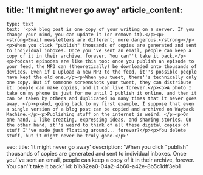 title: 'It might never go away'
article_content:
  -
    type: text
    text: '<p>A blog post is one copy of your writing on a server. If you change your mind, you can update it (or remove it).</p><p><strong>Email newsletters are different; more dangerous.</strong></p><p>When you click "publish" thousands of copies are generated and sent to individual inboxes. Once you''ve sent an email, people can keep a copy of it in their archive, forever. You can''t take it back.</p><p>Podcast episodes are like this too: once you publish an episode to your feed, the MP3 can (theoretically) be downloaded onto thousands of devices. Even if I upload a new MP3 to the feed, it''s possible people have kept the old one.</p><p>When you tweet, there''s technically only one copy. But if someone screenshots your tweet, they can distribute it: people can make copies, and it can live forever.</p><p>A photo I take on my phone is just for me until I publish it online, and then it can be taken by others and duplicated so many times that it never goes away. </p><p>And, going back to my first example, I suppose that even a single version of a blog post can be copied and archived on Wayback Machine.</p><p>Publishing stuff on the internet is weird. </p><p>On one hand, I like creating, expressing ideas, and sharing stories. On the other hand, it''s weird to think of all these digital copies of stuff I''ve made just floating around... forever?</p><p>You delete stuff, but it might never be truly gone.</p>'
seo:
  title: 'It might never go away'
  description: 'When you click "publish" thousands of copies are generated and sent to individual inboxes. Once you''ve sent an email, people can keep a copy of it in their archive, forever. You can''t take it back.'
id: b1b82ea0-04a2-4b60-a42e-8b5c1dff3eb1
